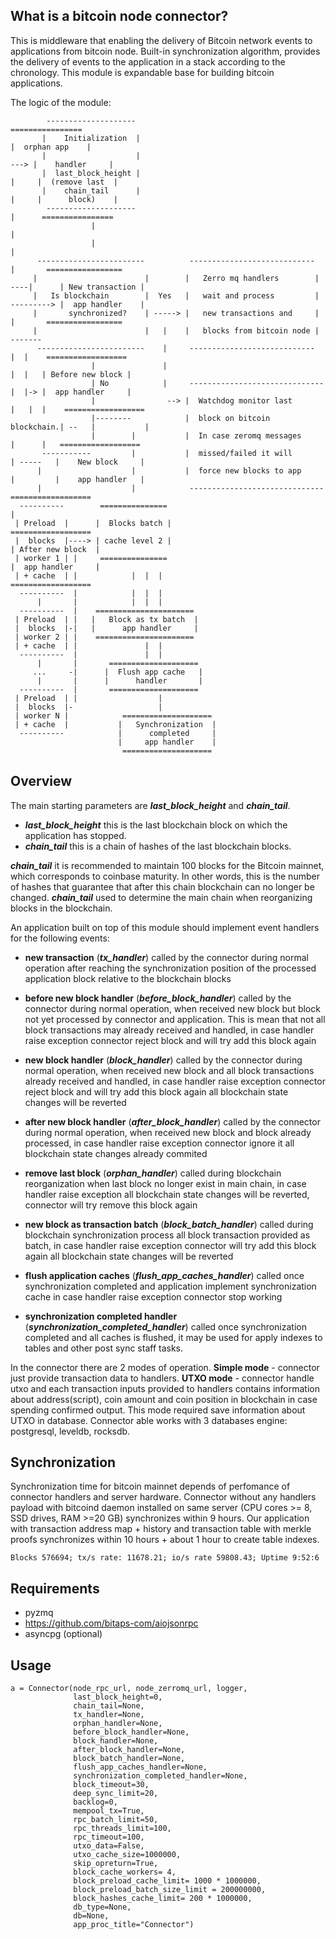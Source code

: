 ## What is a bitcoin node connector?
This is middleware that enabling the delivery of Bitcoin network events to applications from bitcoin node. 
Built-in synchronization algorithm, provides the delivery of events to the application in a stack according
to the chronology.  This module is expandable base for building bitcoin applications.

The logic of the module:
 

            --------------------                                                     ================
           |    Initialization  |                                                   |  orphan app    |
           |                    |                                              ---> |    handler     |
           |  last_block_height |                                             |     |  (remove last  |
           |    chain_tail      |                                             |     |      block)    |
            --------------------                                              |      ================
                      |                                                       |
                      |                                                       |
          ------------------------          ----------------------------      |       =================
         |                        |        |   Zerro mq handlers        | ----|      | New transaction |
         |   Is blockchain        |  Yes   |   wait and process         | ---------> |  app handler    |
         |       synchronized?    | -----> |   new transactions and     |     |       =================
         |                        |   |    |   blocks from bitcoin node | -------
          ------------------------    |     ----------------------------      |  |    ==================
                      |               |                                       |  |   | Before new block |
                      | No            |     ------------------------------    |  |-> |  app handler     |
                      |                --> |  Watchdog monitor last       |   |  |    ==================
                      |--------            |  block on bitcoin blockchain.| --   |           |
                      |        |           |  In case zeromq messages     |      |   ==================
           -----------         |           |  missed/failed it will       | -----   |    New block     |
          |                    |           |  force new blocks to app     |         |    app handler   |
          |                    |            ------------------------------           ==================
      ----------        ===============                                                       |
     | Preload  |      |  Blocks batch |                                              ==================
     |  blocks  |----> | cache level 2 |                                             | After new block  |
     | worker 1 | |     ===============                                              |  app handler     |
     | + cache  | |            |  |  |                                                ==================
      ----------  |            |  |  |
          |       |            |  |  |
      ----------  |    ====================== 
     | Preload  | |   |   Block as tx batch  |
     |  blocks  |-|   |      app handler     |
     | worker 2 | |    ======================   
     | + cache  | |               |  |    
      ----------  |               |  |
          |       |       ====================
         ...     -|      |  Flush app cache   |
          |       |      |      handler       |
      ----------  |       ====================
     | Preload  | |                  |
     |  blocks  |-                   | 
     | worker N |            ====================
     | + cache  |           |   Synchronization  |
      ----------            |      completed     |
                            |     app handler    |
                             ====================
                             
## Overview

  The main starting parameters are _**last_block_height**_ and _**chain_tail**_.
  - _**last_block_height**_ this is the last blockchain block on which the application has stopped.
  - _**chain_tail**_ this is a chain of hashes of the last blockchain blocks.
  
  _**chain_tail**_ it is recommended to maintain 100 blocks for the Bitcoin mainnet, which corresponds to coinbase maturity.
  In other words, this is the number of hashes that guarantee that after this chain blockchain can no longer be changed.
  _**chain_tail**_ used to determine the main chain when reorganizing blocks in the blockchain.
  

An application built on top of this module should implement event handlers for the following events:
  
  - **new transaction** (_**tx_handler**_) called by the connector during normal operation after reaching the synchronization 
  position of the processed application block relative to the blockchain blocks
  
  - **before new block handler** (_**before_block_handler**_)  called by the connector during normal operation, when received new
  block but block not yet processed by connector and application. This is mean that not all block transactions may already
  received and handled, in case handler raise exception connector reject block and will try add this block again
  
  - **new block handler** (_**block_handler**_)  called by the connector during normal operation, when received new
  block and all block transactions already received and handled, in case handler raise exception connector 
  reject block and will try add this block again all blockchain state changes will be reverted
  
  - **after new block handler** (_**after_block_handler**_)  called by the connector during normal operation, 
  when received new block and block already processed, in case handler raise exception connector ignore it 
  all blockchain state changes already commited 
  
  
  - **remove last block** (_**orphan_handler**_) called during blockchain reorganization when last block no longer exist
  in main chain, in case handler raise exception all blockchain state changes will be reverted, connector  will 
  try remove this block again
  
  
  - **new block as transaction batch**  (_**block_batch_handler**_) called during blockchain synchronization process all
  block transaction provided as batch, in case handler raise exception connector will try add this block again 
  all blockchain state changes will be reverted
  
  - **flush application caches** (**_flush_app_caches_handler_**) called once synchronization completed and application
  implement synchronization cache in case handler raise exception connector stop working
  
  - **synchronization completed handler** (_**synchronization_completed_handler**_) called once synchronization completed 
  and all caches is flushed, it may be used for apply indexes to tables and other post sync staff tasks.
  
  
  In the connector there are 2 modes of operation. **Simple mode** - connector just provide transaction data to handlers.
  **UTXO mode** - connector handle utxo and each transaction inputs provided to handlers contains information about 
  address(script), coin amount and coin position in blockchain in case spending confirmed output. This mode required save
  information about UTXO in database. Connector able works with 3 databases engine: postgresql, leveldb, rocksdb.
  
  
## Synchronization

Synchronization time for bitcoin mainnet depends of perfomance of connector handlers and server hardware. Connector without
any handlers payload with bitcoind daemon installed on same server (CPU cores >= 8, SSD drives, RAM >=20 GB) 
synchronizes within 9 hours. Our application with transaction address map + history and transaction table with merkle proofs
  synchronizes within 10 hours + about 1 hour to create table indexes. 
  
    Blocks 576694; tx/s rate: 11678.21; io/s rate 59808.43; Uptime 9:52:6 
  

## Requirements

  - pyzmq
  - https://github.com/bitaps-com/aiojsonrpc
  - asyncpg (optional) 
  

## Usage

    a = Connector(node_rpc_url, node_zerromq_url, logger,
                  last_block_height=0,
                  chain_tail=None,
                  tx_handler=None,
                  orphan_handler=None,
                  before_block_handler=None,
                  block_handler=None,
                  after_block_handler=None,
                  block_batch_handler=None,
                  flush_app_caches_handler=None,
                  synchronization_completed_handler=None,
                  block_timeout=30,
                  deep_sync_limit=20,
                  backlog=0,
                  mempool_tx=True,
                  rpc_batch_limit=50,
                  rpc_threads_limit=100,
                  rpc_timeout=100,
                  utxo_data=False,
                  utxo_cache_size=1000000,
                  skip_opreturn=True,
                  block_cache_workers= 4,
                  block_preload_cache_limit= 1000 * 1000000,
                  block_preload_batch_size_limit = 200000000,
                  block_hashes_cache_limit= 200 * 1000000,
                  db_type=None,
                  db=None,
                  app_proc_title="Connector")
                  
